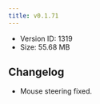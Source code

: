 ```yaml
---
title: v0.1.71
---
```


*   Version ID: 1319
*   Size: 55.68 MB

## Changelog

*   Mouse steering fixed.
